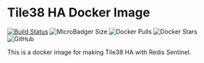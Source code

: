 # Tile38 HA Docker Image

[![Build Status][1]][2]
![MicroBadger Size](https://img.shields.io/microbadger/image-size/rashadansari/tile38)
![Docker Pulls](https://img.shields.io/docker/pulls/rashadansari/tile38)
![Docker Stars](https://img.shields.io/docker/stars/rashadansari/tile38)
![GitHub](https://img.shields.io/github/license/rashadansari/tile38-ha)

This is a docker image for making Tile38 HA with Redis Sentinel.

[1]: https://travis-ci.org/rashadansari/tile38-ha.svg?branch=master
[2]: https://travis-ci.org/rashadansari/tile38-ha
